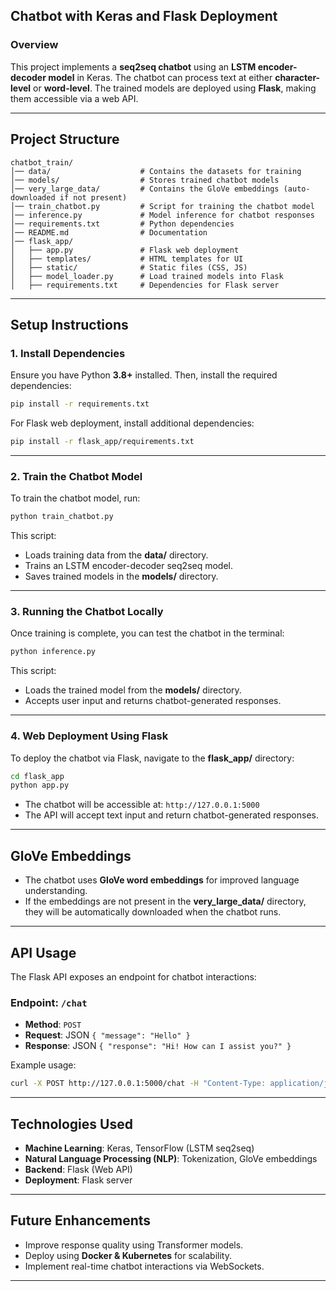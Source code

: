 ## **Chatbot with Keras and Flask Deployment**

### **Overview**
This project implements a **seq2seq chatbot** using an **LSTM encoder-decoder model** in Keras. The chatbot can process text at either **character-level** or **word-level**. The trained models are deployed using **Flask**, making them accessible via a web API.

---

## **Project Structure**
```
chatbot_train/
│── data/                    # Contains the datasets for training
│── models/                  # Stores trained chatbot models
│── very_large_data/         # Contains the GloVe embeddings (auto-downloaded if not present)
│── train_chatbot.py         # Script for training the chatbot model
│── inference.py             # Model inference for chatbot responses
│── requirements.txt         # Python dependencies
│── README.md                # Documentation
│── flask_app/
│   ├── app.py               # Flask web deployment
│   ├── templates/           # HTML templates for UI
│   ├── static/              # Static files (CSS, JS)
│   ├── model_loader.py      # Load trained models into Flask
│   ├── requirements.txt     # Dependencies for Flask server
```

---

## **Setup Instructions**

### **1. Install Dependencies**
Ensure you have Python **3.8+** installed. Then, install the required dependencies:

```bash
pip install -r requirements.txt
```

For Flask web deployment, install additional dependencies:
```bash
pip install -r flask_app/requirements.txt
```

---

### **2. Train the Chatbot Model**
To train the chatbot model, run:

```bash
python train_chatbot.py
```
This script:
- Loads training data from the **data/** directory.
- Trains an LSTM encoder-decoder seq2seq model.
- Saves trained models in the **models/** directory.

---

### **3. Running the Chatbot Locally**
Once training is complete, you can test the chatbot in the terminal:

```bash
python inference.py
```
This script:
- Loads the trained model from the **models/** directory.
- Accepts user input and returns chatbot-generated responses.

---

### **4. Web Deployment Using Flask**
To deploy the chatbot via Flask, navigate to the **flask_app/** directory:

```bash
cd flask_app
python app.py
```
- The chatbot will be accessible at: `http://127.0.0.1:5000`
- The API will accept text input and return chatbot-generated responses.

---

## **GloVe Embeddings**
- The chatbot uses **GloVe word embeddings** for improved language understanding.
- If the embeddings are not present in the **very_large_data/** directory, they will be automatically downloaded when the chatbot runs.

---

## **API Usage**
The Flask API exposes an endpoint for chatbot interactions:

### **Endpoint: `/chat`**
- **Method**: `POST`
- **Request**: JSON `{ "message": "Hello" }`
- **Response**: JSON `{ "response": "Hi! How can I assist you?" }`

Example usage:

```bash
curl -X POST http://127.0.0.1:5000/chat -H "Content-Type: application/json" -d '{"message": "Hello"}'
```

---

## **Technologies Used**
- **Machine Learning**: Keras, TensorFlow (LSTM seq2seq)
- **Natural Language Processing (NLP)**: Tokenization, GloVe embeddings
- **Backend**: Flask (Web API)
- **Deployment**: Flask server

---

## **Future Enhancements**
- Improve response quality using Transformer models.
- Deploy using **Docker & Kubernetes** for scalability.
- Implement real-time chatbot interactions via WebSockets.

---



